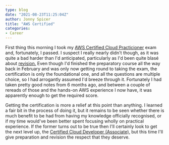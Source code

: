 ```yaml
---
type: blog
date: "2021-08-23T11:25:04Z"
author: Jonny Spicer
title: "AWS Certified"
categories:
- Career
---
```

First thing this morning I took my [AWS Certified Cloud Practicioner](https://aws.amazon.com/certification/certified-cloud-practitioner/) exam and, fortunately, I passed. I suspect I really nearly didn't though, as it was quite a bad harder than I'd anticipated,
particularly as I'd been quite blasé about [revision.](/blog/revision) Even though I'd finished the preparatory course all the way back in February and was only now getting round to taking the exam, the certification is only the foundational one, and all the questions
are multiple choice, so I had arrogantly assumed I'd breeze through it. Fortunately I had taken pretty good notes from 6 months ago, and between a couple of rereads of those and the hands-on AWS experience I now have, it was apparently enough to get the required score.

Getting the certification is more a relief at this point than anything. I learned a fair bit in the process of doing it, but it remains to be seen whether there is much benefit to be had from having my knowledge officially recognised, or if my time would've been better
spent focusing wholly on practical experience. If the former turns out to be true then I'll certainly look to get the next level up, the [Certified Cloud Developer (Associate),](https://aws.amazon.com/certification/certified-developer-associate/) but this time I'll
give preparation and revision the respect that they deserve.
